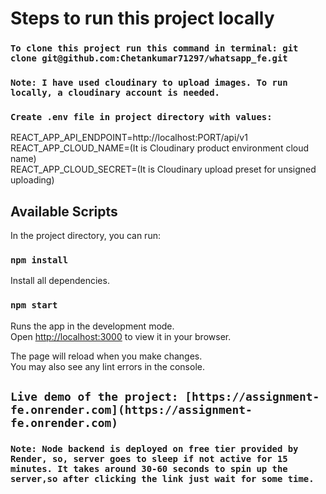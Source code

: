 # Steps to run this project locally

### `To clone this project run this command in terminal: git clone git@github.com:Chetankumar71297/whatsapp_fe.git`

### `Note: I have used cloudinary to upload images. To run locally, a cloudinary account is needed.`

### `Create .env file in project directory with values:`

REACT_APP_API_ENDPOINT=http://localhost:PORT/api/v1 \
REACT_APP_CLOUD_NAME=(It is Cloudinary product environment cloud name) \
REACT_APP_CLOUD_SECRET=(It is Cloudinary upload preset for unsigned uploading)

## Available Scripts

In the project directory, you can run:

### `npm install`

Install all dependencies.

### `npm start`

Runs the app in the development mode.\
Open [http://localhost:3000](http://localhost:3000) to view it in your browser.

The page will reload when you make changes.\
You may also see any lint errors in the console.

## `Live demo of the project: [https://assignment-fe.onrender.com](https://assignment-fe.onrender.com)`

### `Note: Node backend is deployed on free tier provided by Render, so, server goes to sleep if not active for 15 minutes. It takes around 30-60 seconds to spin up the server,so after clicking the link just wait for some time.`
